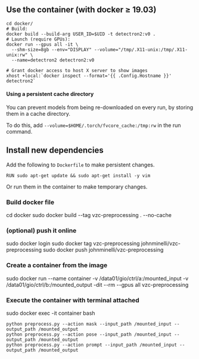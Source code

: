 
## Use the container (with docker ≥ 19.03)

```
cd docker/
# Build:
docker build --build-arg USER_ID=$UID -t detectron2:v0 .
# Launch (require GPUs):
docker run --gpus all -it \
  --shm-size=8gb --env="DISPLAY" --volume="/tmp/.X11-unix:/tmp/.X11-unix:rw" \
  --name=detectron2 detectron2:v0

# Grant docker access to host X server to show images
xhost +local:`docker inspect --format='{{ .Config.Hostname }}' detectron2`
```

#### Using a persistent cache directory

You can prevent models from being re-downloaded on every run,
by storing them in a cache directory.

To do this, add `--volume=$HOME/.torch/fvcore_cache:/tmp:rw` in the run command.

## Install new dependencies
Add the following to `Dockerfile` to make persistent changes.
```
RUN sudo apt-get update && sudo apt-get install -y vim
```
Or run them in the container to make temporary changes.


### Build docker file
cd docker
sudo docker build --tag vzc-preprocessing . --no-cache
### (optional) push it online
sudo docker login
sudo docker tag vzc-preprocessing johnminelli/vzc-preprocessing 
sudo docker push johnminelli/vzc-preprocessing
### Create a container from the image
sudo docker run --name container -v /data01/gio/ctrl/a:/mounted_input -v /data01/gio/ctrl/b:/mounted_output -dit --rm --gpus all vzc-preprocessing
### Execute the container with terminal attached
sudo docker exec -it container bash

```
python preprocess.py --action mask --input_path /mounted_input --output_path /mounted_output
python preprocess.py --action pose --input_path /mounted_input --output_path /mounted_output
python preprocess.py --action prompt --input_path /mounted_input --output_path /mounted_output
```